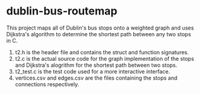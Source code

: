 # dublin-bus-routemap
This project maps all of Dublin's bus stops onto a weighted graph and uses Dijkstra's algorithm to determine the shortest path between any two stops in C.
1. t2.h is the header file and contains the struct and function signatures.
2. t2.c is the actual source code for the graph implementation of the stops and Dijkstra's alogrithm for the shortest path between two stops.
3. t2_test.c is the test code used for a more interactive interface.
4. vertices.csv and edges.csv are the files containing the stops and connections respectively.
